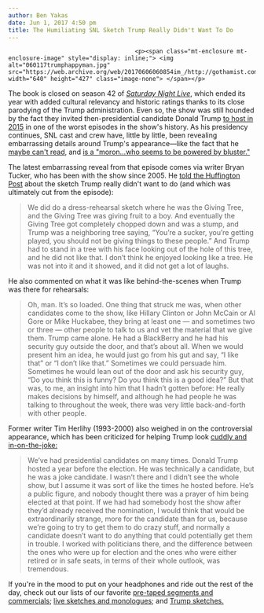 ```yaml
---
author: Ben Yakas
date: Jun 1, 2017 4:50 pm
title: The Humiliating SNL Sketch Trump Really Didn't Want To Do
---
```


	
										<p><span class="mt-enclosure mt-enclosure-image" style="display: inline;"> <img alt="060117trumphappyman.jpg" src="https://web.archive.org/web/20170606060854im_/http://gothamist.com/attachments/byakas/060117trumphappyman.jpg" width="640" height="427" class="image-none"> </span></p>

<p>The book is closed on season 42 of <a href="https://web.archive.org/web/20170606060854/http://gothamist.com/tags/snl"><em>Saturday Night Live</em></a>, which ended its year with added cultural relevancy and historic ratings thanks to its close parodying of the Trump administration. Even so, the show was still hounded by the fact they invited then-presidential candidate Donald Trump <a href="https://web.archive.org/web/20170606060854/http://gothamist.com/2015/11/08/donald_trump_snl_terrible_terrible_terrible.php#photo-4">to host in 2015</a> in one of the worst episodes in the show&apos;s history. As his presidency continues, SNL cast and crew have, little by little, been revealing embarrassing details around Trump&apos;s appearance&#x2014;like the fact that he <a href="https://web.archive.org/web/20170606060854/https://www.youtube.com/watch?v=PR7cQAjZsJI">maybe can&apos;t read</a>, and <a href="https://web.archive.org/web/20170606060854/http://gothamist.com/2017/04/07/taran_killam_trump.php">is a &quot;moron...who seems to be powered by bluster.&quot;</a></p>

<p>The latest embarrassing reveal from that episode comes via writer Bryan Tucker, who has been with the show since 2005. He <a href="https://web.archive.org/web/20170606060854/http://www.huffingtonpost.com/entry/saturday-night-live-political-comedy_us_593007dee4b09ec37c3203ec?pds8">told the Huffington Post</a> about the sketch Trump really didn&apos;t want to do (and which was ultimately cut from the episode):</p>

<blockquote>We did do a dress-rehearsal sketch where he was the Giving Tree, and the Giving Tree was giving fruit to a boy. And eventually the Giving Tree got completely chopped down and was a stump, and Trump was a neighboring tree saying, &#x201C;You&#x2019;re a sucker, you&#x2019;re getting played, you should not be giving things to these people.&#x201D; And Trump had to stand in a tree with his face looking out of the hole of this tree, and he did not like that. I don&#x2019;t think he enjoyed looking like a tree. He was not into it and it showed, and it did not get a lot of laughs.</blockquote>

<p>He also commented on what it was like behind-the-scenes when Trump was there for rehearsals:</p>

<blockquote>Oh, man. It&#x2019;s so loaded. One thing that struck me was, when other candidates come to the show, like Hillary Clinton or John McCain or Al Gore or Mike Huckabee, they bring at least one &#x2014; and sometimes two or three &#x2014; other people to talk to us and vet the material that we give them. Trump came alone. He had a BlackBerry and he had his security guy outside the door, and that&#x2019;s about all. When we would present him an idea, he would just go from his gut and say, &#x201C;I like that&#x201D; or &#x201C;I don&#x2019;t like that.&#x201D; Sometimes we could persuade him. Sometimes he would lean out of the door and ask his security guy, &#x201C;Do you think this is funny? Do you think this is a good idea?&#x201D; But that was, to me, an insight into him that I hadn&#x2019;t gotten before: He really makes decisions by himself, and although he had people he was talking to throughout the week, there was very little back-and-forth with other people.</blockquote>

<p>Former writer Tim Herlihy (1993-2000) also weighed in on the controversial appearance, which has been criticized for helping Trump look <a href="https://web.archive.org/web/20170606060854/http://gothamist.com/2016/11/11/snl_trump_reality_tv.php">cuddly and in-on-the-joke:</a></p>

<blockquote>We&#x2019;ve had presidential candidates on many times. Donald Trump hosted a year before the election. He was technically a candidate, but he was a joke candidate. I wasn&#x2019;t there and I didn&#x2019;t see the whole show, but I assume it was sort of like the times he hosted before. He&#x2019;s a public figure, and nobody thought there was a prayer of him being elected at that point. If we had had somebody host the show after they&#x2019;d already received the nomination, I would think that would be extraordinarily strange, more for the candidate than for us, because we&#x2019;re going to try to get them to do crazy stuff, and normally a candidate doesn&#x2019;t want to do anything that could potentially get them in trouble. I worked with politicians there, and the difference between the ones who were up for election and the ones who were either retired or in safe seats, in terms of their whole outlook, was tremendous.</blockquote>

<p>If you&apos;re in the mood to put on your headphones and ride out the rest of the day, check out our lists of our favorite <a href="https://web.archive.org/web/20170606060854/http://gothamist.com/2017/05/22/best_of_snl_season_42.php">pre-taped segments and commercials</a>; <a href="https://web.archive.org/web/20170606060854/http://gothamist.com/2017/05/23/snl_42_best_live_sketches.php">live sketches and monologues</a>; and <a href="https://web.archive.org/web/20170606060854/http://gothamist.com/2017/05/24/baldwin_trump_best_of_snl.php">Trump sketches.</a></p>					
										
									
				